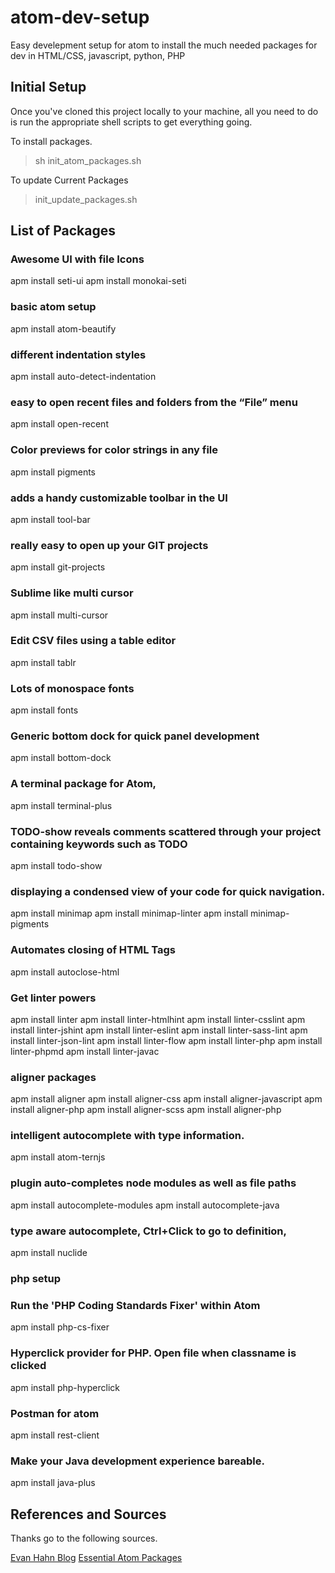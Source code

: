# atom-dev-setup
Easy develepment setup for atom to install the much needed packages for dev in HTML/CSS, javascript, python, PHP

## Initial Setup
Once you've cloned this project locally to your machine, all you need to do is run the appropriate shell scripts to get everything going. 

To install packages.
> sh init_atom_packages.sh

To update Current Packages
> init_update_packages.sh

## List of Packages

### Awesome UI with file Icons
apm install seti-ui
apm install monokai-seti

### basic atom setup
apm install atom-beautify
### different indentation styles
apm install auto-detect-indentation
### easy to open recent files and folders from the “File” menu
apm install open-recent
### Color previews for color strings in any file
apm install pigments
### adds a handy customizable toolbar in the UI
apm install tool-bar
### really easy to open up your GIT projects
apm install git-projects
### Sublime like multi cursor
apm install multi-cursor
### Edit CSV files using a table editor
apm install tablr
### Lots of monospace fonts
apm install fonts

### Generic bottom dock for quick panel development
apm install bottom-dock

### A terminal package for Atom,
apm install terminal-plus


### TODO-show reveals comments scattered through your project containing keywords such as TODO
apm install todo-show
### displaying a condensed view of your code for quick navigation.
apm install minimap
apm install minimap-linter
apm install minimap-pigments

### Automates closing of HTML Tags
apm install autoclose-html

### Get linter powers
apm install linter
apm install linter-htmlhint
apm install linter-csslint
apm install linter-jshint
apm install linter-eslint
apm install linter-sass-lint
apm install linter-json-lint
apm install linter-flow
apm install linter-php
apm install linter-phpmd
apm install linter-javac


### aligner packages
apm install aligner
apm install aligner-css
apm install aligner-javascript
apm install aligner-php
apm install aligner-scss
apm install aligner-php


### intelligent autocomplete with type information.
apm install atom-ternjs
### plugin auto-completes node modules as well as file paths
apm install autocomplete-modules
apm install autocomplete-java


### type aware autocomplete, Ctrl+Click to go to definition,
apm install nuclide


### php setup

### Run the 'PHP Coding Standards Fixer' within Atom
apm install php-cs-fixer
### Hyperclick provider for PHP. Open file when classname is clicked
apm install php-hyperclick

### Postman for atom
apm install rest-client

### Make your Java development experience bareable.
apm install java-plus


## References and Sources

Thanks go to the following sources.

[Evan Hahn Blog](https://evanhahn.com/)
[Essential Atom Packages](https://www.sitepoint.com/10-essential-atom-add-ons/)



